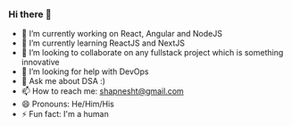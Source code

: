 ### Hi there 👋

- 🔭 I’m currently working on React, Angular and NodeJS
- 🌱 I’m currently learning ReactJS and NextJS
- 👯 I’m looking to collaborate on any fullstack project which is something innovative
- 🤔 I’m looking for help with DevOps
- 💬 Ask me about DSA :)
- 📫 How to reach me: shapnesht@gmail.com
- 😄 Pronouns: He/Him/His
- ⚡ Fun fact: I'm a human
